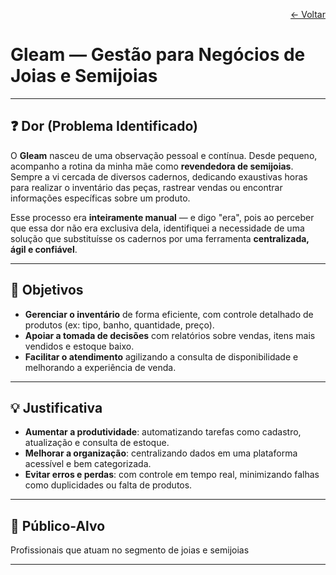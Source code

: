 <p align="right">
  <a href="README.md">← Voltar</a>
</p>

# Gleam — Gestão para Negócios de Joias e Semijoias

---

## ❓ Dor (Problema Identificado)

O **Gleam** nasceu de uma observação pessoal e contínua. Desde pequeno, acompanho a rotina da minha mãe como **revendedora de semijoias**. Sempre a vi cercada de diversos cadernos, dedicando exaustivas horas para realizar o inventário das peças, rastrear vendas ou encontrar informações específicas sobre um produto.

Esse processo era **inteiramente manual** — e digo "era", pois ao perceber que essa dor não era exclusiva dela, identifiquei a necessidade de uma solução que substituísse os cadernos por uma ferramenta **centralizada, ágil e confiável**.

---

## 🎯 Objetivos

- **Gerenciar o inventário** de forma eficiente, com controle detalhado de produtos (ex: tipo, banho, quantidade, preço).
- **Apoiar a tomada de decisões** com relatórios sobre vendas, itens mais vendidos e estoque baixo.
- **Facilitar o atendimento** agilizando a consulta de disponibilidade e melhorando a experiência de venda.

---

## 💡 Justificativa

- **Aumentar a produtividade**: automatizando tarefas como cadastro, atualização e consulta de estoque.
- **Melhorar a organização**: centralizando dados em uma plataforma acessível e bem categorizada.
- **Evitar erros e perdas**: com controle em tempo real, minimizando falhas como duplicidades ou falta de produtos.

---

## 🎯 Público-Alvo

Profissionais que atuam no segmento de joias e semijoias

---
